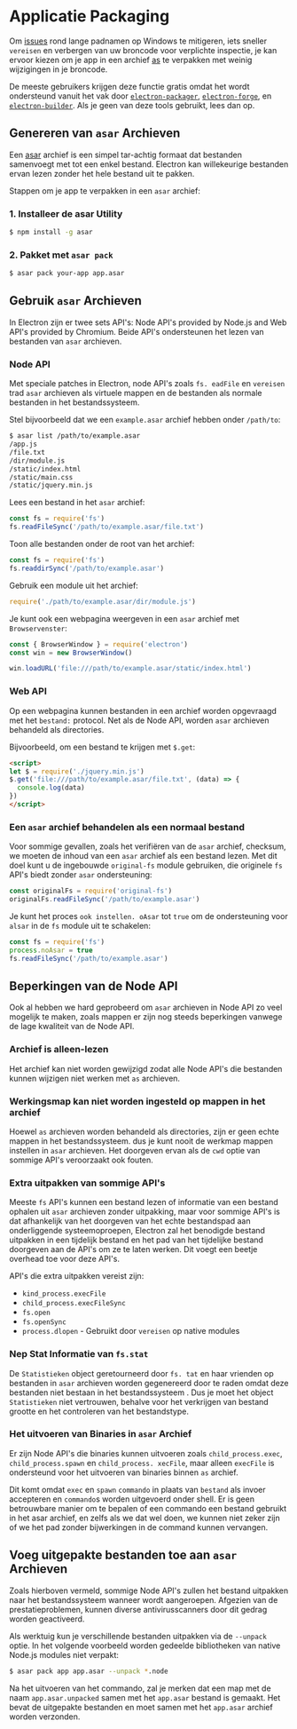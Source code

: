 # Applicatie Packaging

Om [issues](https://github.com/joyent/node/issues/6960) rond lange padnamen op Windows te mitigeren, iets sneller `vereisen` en verbergen van uw broncode voor verplichte inspectie, je kan ervoor kiezen om je app in een archief [as](https://github.com/electron/asar) te verpakken met weinig wijzigingen in je broncode.

De meeste gebruikers krijgen deze functie gratis omdat het wordt ondersteund vanuit het vak door [`electron-packager`](https://github.com/electron/electron-packager), [`electron-forge`](https://github.com/electron-userland/electron-forge), en [`electron-builder`](https://github.com/electron-userland/electron-builder). Als je geen van deze tools gebruikt, lees dan op.

## Genereren van `asar` Archieven

Een [asar](https://github.com/electron/asar) archief is een simpel tar-achtig formaat dat bestanden samenvoegt met tot een enkel bestand. Electron kan willekeurige bestanden ervan lezen zonder het hele bestand uit te pakken.

Stappen om je app te verpakken in een `asar` archief:

### 1. Installeer de asar Utility

```sh
$ npm install -g asar
```

### 2. Pakket met `asar pack`

```sh
$ asar pack your-app app.asar
```

## Gebruik `asar` Archieven

In Electron zijn er twee sets API's: Node API's provided by Node.js and Web API's provided by Chromium. Beide API's ondersteunen het lezen van bestanden van `asar` archieven.

### Node API

Met speciale patches in Electron, node API's zoals `fs. eadFile` en `vereisen` trad `asar` archieven als virtuele mappen en de bestanden als normale bestanden in het bestandssysteem.

Stel bijvoorbeeld dat we een `example.asar` archief hebben onder `/path/to`:

```sh
$ asar list /path/to/example.asar
/app.js
/file.txt
/dir/module.js
/static/index.html
/static/main.css
/static/jquery.min.js
```

Lees een bestand in het `asar` archief:

```javascript
const fs = require('fs')
fs.readFileSync('/path/to/example.asar/file.txt')
```

Toon alle bestanden onder de root van het archief:

```javascript
const fs = require('fs')
fs.readdirSync('/path/to/example.asar')
```

Gebruik een module uit het archief:

```javascript
require('./path/to/example.asar/dir/module.js')
```

Je kunt ook een webpagina weergeven in een `asar` archief met `Browservenster`:

```javascript
const { BrowserWindow } = require('electron')
const win = new BrowserWindow()

win.loadURL('file:///path/to/example.asar/static/index.html')
```

### Web API

Op een webpagina kunnen bestanden in een archief worden opgevraagd met het `bestand:` protocol. Net als de Node API, worden `asar` archieven behandeld als directories.

Bijvoorbeeld, om een bestand te krijgen met `$.get`:

```html
<script>
let $ = require('./jquery.min.js')
$.get('file:///path/to/example.asar/file.txt', (data) => {
  console.log(data)
})
</script>
```

### Een `asar` archief behandelen als een normaal bestand

Voor sommige gevallen, zoals het verifiëren van de `asar` archief, checksum, we moeten de inhoud van een `asar` archief als een bestand lezen. Met dit doel kunt u de ingebouwde `original-fs` module gebruiken, die originele `fs` API's biedt zonder `asar` ondersteuning:

```javascript
const originalFs = require('original-fs')
originalFs.readFileSync('/path/to/example.asar')
```

Je kunt het proces `ook instellen. oAsar` tot `true` om de ondersteuning voor `alsar` in de `fs` module uit te schakelen:

```javascript
const fs = require('fs')
process.noAsar = true
fs.readFileSync('/path/to/example.asar')
```

## Beperkingen van de Node API

Ook al hebben we hard geprobeerd om `asar` archieven in Node API zo veel mogelijk te maken, zoals mappen er zijn nog steeds beperkingen vanwege de lage kwaliteit van de Node API.

### Archief is alleen-lezen

Het archief kan niet worden gewijzigd zodat alle Node API's die bestanden kunnen wijzigen niet werken met `as` archieven.

### Werkingsmap kan niet worden ingesteld op mappen in het archief

Hoewel `as` archieven worden behandeld als directories, zijn er geen echte mappen in het bestandssysteem. dus je kunt nooit de werkmap mappen instellen in `asar` archieven. Het doorgeven ervan als de `cwd` optie van sommige API's veroorzaakt ook fouten.

### Extra uitpakken van sommige API's

Meeste `fs` API's kunnen een bestand lezen of informatie van een bestand ophalen uit `asar` archieven zonder uitpakking, maar voor sommige API's is dat afhankelijk van het doorgeven van het echte bestandspad aan onderliggende systeemoproepen, Electron zal het benodigde bestand uitpakken in een tijdelijk bestand en het pad van het tijdelijke bestand doorgeven aan de API's om ze te laten werken. Dit voegt een beetje overhead toe voor deze API's.

API's die extra uitpakken vereist zijn:

* `kind_process.execFile`
* `child_process.execFileSync`
* `fs.open`
* `fs.openSync`
* `process.dlopen` - Gebruikt door `vereisen` op native modules

### Nep Stat Informatie van `fs.stat`

De `Statistieken` object geretourneerd door `fs. tat` en haar vrienden op bestanden in `asar` archieven worden gegenereerd door te raden omdat deze bestanden niet bestaan in het bestandssysteem . Dus je moet het object `Statistieken` niet vertrouwen, behalve voor het verkrijgen van bestand grootte en het controleren van het bestandstype.

### Het uitvoeren van Binaries in `asar` Archief

Er zijn Node API's die binaries kunnen uitvoeren zoals `child_process.exec`, `child_process.spawn` en `child_process. xecFile`, maar alleen `execFile` is ondersteund voor het uitvoeren van binaries binnen `as` archief.

Dit komt omdat `exec` en `spawn` `commando` in plaats van `bestand` als invoer accepteren en `commando`s worden uitgevoerd onder shell. Er is geen betrouwbare manier om te bepalen of een commando een bestand gebruikt in het asar archief, en zelfs als we dat wel doen, we kunnen niet zeker zijn of we het pad zonder bijwerkingen in de command kunnen vervangen.

## Voeg uitgepakte bestanden toe aan `asar` Archieven

Zoals hierboven vermeld, sommige Node API's zullen het bestand uitpakken naar het bestandssysteem wanneer wordt aangeroepen. Afgezien van de prestatieproblemen, kunnen diverse antivirusscanners door dit gedrag worden geactiveerd.

Als werktuig kun je verschillende bestanden uitpakken via de `--unpack` optie. In het volgende voorbeeld worden gedeelde bibliotheken van native Node.js modules niet verpakt:

```sh
$ asar pack app app.asar --unpack *.node
```

Na het uitvoeren van het commando, zal je merken dat een map met de naam `app.asar.unpacked` samen met het `app.asar` bestand is gemaakt. Het bevat de uitgepakte bestanden en moet samen met het `app.asar` archief worden verzonden.
